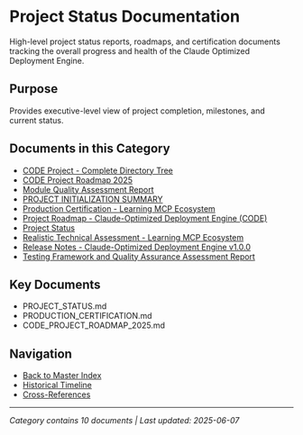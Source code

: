 # Project Status Documentation

High-level project status reports, roadmaps, and certification documents tracking the overall progress and health of the Claude Optimized Deployment Engine.

## Purpose

Provides executive-level view of project completion, milestones, and current status.

## Documents in this Category

- [CODE Project - Complete Directory Tree](PROJECT_TREE.md)
- [CODE Project Roadmap 2025](CODE_PROJECT_ROADMAP_2025.md)
- [Module Quality Assessment Report](MODULE_QUALITY_ASSESSMENT.md)
- [PROJECT INITIALIZATION SUMMARY](PROJECT_SUMMARY.md)
- [Production Certification - Learning MCP Ecosystem](PRODUCTION_CERTIFICATION.md)
- [Project Roadmap - Claude-Optimized Deployment Engine (CODE)](project_roadmap.md)
- [Project Status](PROJECT_STATUS.md)
- [Realistic Technical Assessment - Learning MCP Ecosystem](REALISTIC_TECHNICAL_ASSESSMENT.md)
- [Release Notes - Claude-Optimized Deployment Engine v1.0.0](RELEASE_NOTES_v1.0.0.md)
- [Testing Framework and Quality Assurance Assessment Report](TESTING_FRAMEWORK_ASSESSMENT_REPORT.md)

## Key Documents

- PROJECT_STATUS.md
- PRODUCTION_CERTIFICATION.md
- CODE_PROJECT_ROADMAP_2025.md

## Navigation

- [Back to Master Index](../00_MASTER_DOCUMENTATION_INDEX.md)
- [Historical Timeline](../HISTORICAL_TIMELINE_INDEX.md)
- [Cross-References](../CROSS_REFERENCE_INDEX.md)

---

*Category contains 10 documents | Last updated: 2025-06-07*

